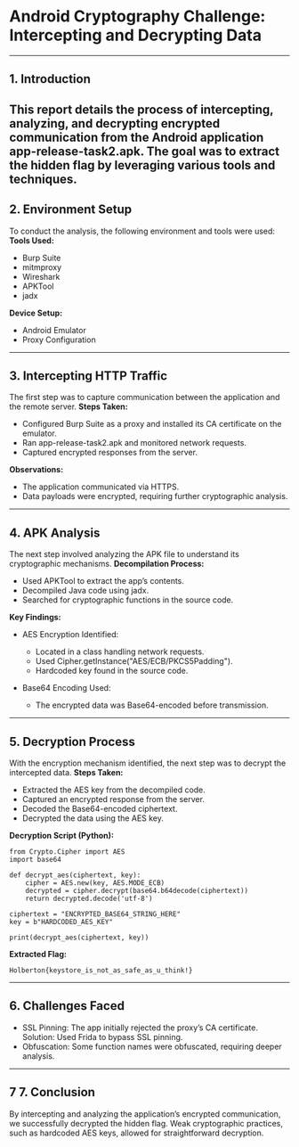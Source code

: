 # Android Cryptography Challenge: Intercepting and Decrypting Data
---
## 1. Introduction
This report details the process of intercepting, analyzing, and decrypting encrypted communication from the Android application app-release-task2.apk. The goal was to extract the hidden flag by leveraging various tools and techniques.
---
## 2. Environment Setup
To conduct the analysis, the following environment and tools were used:
**Tools Used:**
- Burp Suite
- mitmproxy
- Wireshark
- APKTool
- jadx

**Device Setup:**
- Android Emulator
- Proxy Configuration

---

## 3. Intercepting HTTP Traffic
The first step was to capture communication between the application and the remote server.
**Steps Taken:**
- Configured Burp Suite as a proxy and installed its CA certificate on the emulator.
- Ran app-release-task2.apk and monitored network requests.
- Captured encrypted responses from the server.

**Observations:**
- The application communicated via HTTPS.
- Data payloads were encrypted, requiring further cryptographic analysis.

---

## 4. APK Analysis

The next step involved analyzing the APK file to understand its cryptographic mechanisms.
**Decompilation Process:**
- Used APKTool to extract the app’s contents.
- Decompiled Java code using jadx.
- Searched for cryptographic functions in the source code.

**Key Findings:**
- AES Encryption Identified:
	- Located in a class handling network requests.
	- Used Cipher.getInstance("AES/ECB/PKCS5Padding").
	- Hardcoded key found in the source code.

- Base64 Encoding Used:
	- The encrypted data was Base64-encoded before transmission.

---


## 5. Decryption Process

With the encryption mechanism identified, the next step was to decrypt the intercepted data.
**Steps Taken:**
- Extracted the AES key from the decompiled code.
- Captured an encrypted response from the server.
- Decoded the Base64-encoded ciphertext.
- Decrypted the data using the AES key.

**Decryption Script (Python):**
```
from Crypto.Cipher import AES
import base64

def decrypt_aes(ciphertext, key):
    cipher = AES.new(key, AES.MODE_ECB)
    decrypted = cipher.decrypt(base64.b64decode(ciphertext))
    return decrypted.decode('utf-8')

ciphertext = "ENCRYPTED_BASE64_STRING_HERE"
key = b"HARDCODED_AES_KEY"

print(decrypt_aes(ciphertext, key))

```

**Extracted Flag:**
```
Holberton{keystore_is_not_as_safe_as_u_think!}

```
---

## 6. Challenges Faced
- SSL Pinning: The app initially rejected the proxy’s CA certificate. Solution: Used Frida to bypass SSL pinning.
- Obfuscation: Some function names were obfuscated, requiring deeper analysis.

---

## 7 7. Conclusion

By intercepting and analyzing the application’s encrypted communication, we successfully decrypted the hidden flag. Weak cryptographic practices, such as hardcoded AES keys, allowed for straightforward decryption.
